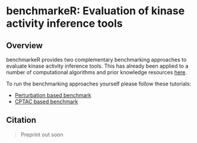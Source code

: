 # benchmarkeR: Evaluation of kinase activity inference tools

<!-- badges: start -->
<!-- badges: end -->

## Overview
benchmarkeR provides two complementary benchmarking approaches to evaluate 
kinase activity inference tools. This has already been applied to a number
of computational algorithms and prior knowledge resources [here](https://github.com/saezlab/kinase_benchmark).

To run the benchmarking approaches yourself please follow these tutorials:

- [Perturbation based benchmark](https://github.com/saezlab/benchmarkeR/blob/main/vignettes/perturbBench.Rmd)
- [CPTAC based benchmark](https://github.com/saezlab/benchmarkeR/blob/main/vignettes/cptacBench.Rmd)

## Citation
> Preprint out soon
